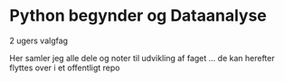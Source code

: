 # Python begynder og Dataanalyse 
2 ugers valgfag

Her samler jeg alle dele og noter til udvikling af faget ...
de kan herefter flyttes over i et offentligt repo